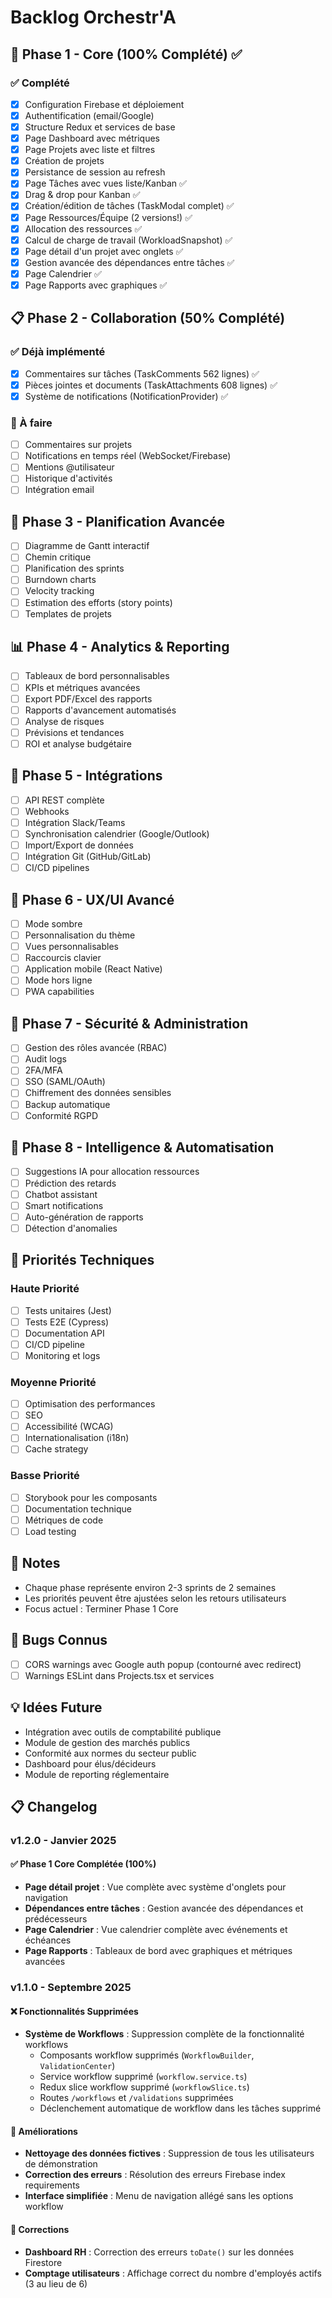 # Backlog Orchestr'A

## 🚀 Phase 1 - Core (100% Complété) ✅
### ✅ Complété
- [x] Configuration Firebase et déploiement
- [x] Authentification (email/Google)
- [x] Structure Redux et services de base
- [x] Page Dashboard avec métriques
- [x] Page Projets avec liste et filtres
- [x] Création de projets
- [x] Persistance de session au refresh
- [x] Page Tâches avec vues liste/Kanban ✅
- [x] Drag & drop pour Kanban ✅
- [x] Création/édition de tâches (TaskModal complet) ✅
- [x] Page Ressources/Équipe (2 versions!) ✅
- [x] Allocation des ressources ✅
- [x] Calcul de charge de travail (WorkloadSnapshot) ✅
- [x] Page détail d'un projet avec onglets ✅
- [x] Gestion avancée des dépendances entre tâches ✅
- [x] Page Calendrier ✅
- [x] Page Rapports avec graphiques ✅

## 📋 Phase 2 - Collaboration (50% Complété)
### ✅ Déjà implémenté
- [x] Commentaires sur tâches (TaskComments 562 lignes) ✅
- [x] Pièces jointes et documents (TaskAttachments 608 lignes) ✅
- [x] Système de notifications (NotificationProvider) ✅

### 📝 À faire
- [ ] Commentaires sur projets
- [ ] Notifications en temps réel (WebSocket/Firebase)
- [ ] Mentions @utilisateur
- [ ] Historique d'activités
- [ ] Intégration email

## 🎯 Phase 3 - Planification Avancée
- [ ] Diagramme de Gantt interactif
- [ ] Chemin critique
- [ ] Planification des sprints
- [ ] Burndown charts
- [ ] Velocity tracking
- [ ] Estimation des efforts (story points)
- [ ] Templates de projets

## 📊 Phase 4 - Analytics & Reporting
- [ ] Tableaux de bord personnalisables
- [ ] KPIs et métriques avancées
- [ ] Export PDF/Excel des rapports
- [ ] Rapports d'avancement automatisés
- [ ] Analyse de risques
- [ ] Prévisions et tendances
- [ ] ROI et analyse budgétaire

## 🔧 Phase 5 - Intégrations
- [ ] API REST complète
- [ ] Webhooks
- [ ] Intégration Slack/Teams
- [ ] Synchronisation calendrier (Google/Outlook)
- [ ] Import/Export de données
- [ ] Intégration Git (GitHub/GitLab)
- [ ] CI/CD pipelines

## 🎨 Phase 6 - UX/UI Avancé
- [ ] Mode sombre
- [ ] Personnalisation du thème
- [ ] Vues personnalisables
- [ ] Raccourcis clavier
- [ ] Application mobile (React Native)
- [ ] Mode hors ligne
- [ ] PWA capabilities

## 🔐 Phase 7 - Sécurité & Administration
- [ ] Gestion des rôles avancée (RBAC)
- [ ] Audit logs
- [ ] 2FA/MFA
- [ ] SSO (SAML/OAuth)
- [ ] Chiffrement des données sensibles
- [ ] Backup automatique
- [ ] Conformité RGPD

## 🤖 Phase 8 - Intelligence & Automatisation
- [ ] Suggestions IA pour allocation ressources
- [ ] Prédiction des retards
- [ ] Chatbot assistant
- [ ] Smart notifications
- [ ] Auto-génération de rapports
- [ ] Détection d'anomalies

## 🚦 Priorités Techniques
### Haute Priorité
- [ ] Tests unitaires (Jest)
- [ ] Tests E2E (Cypress)
- [ ] Documentation API
- [ ] CI/CD pipeline
- [ ] Monitoring et logs

### Moyenne Priorité
- [ ] Optimisation des performances
- [ ] SEO
- [ ] Accessibilité (WCAG)
- [ ] Internationalisation (i18n)
- [ ] Cache strategy

### Basse Priorité
- [ ] Storybook pour les composants
- [ ] Documentation technique
- [ ] Métriques de code
- [ ] Load testing

## 📝 Notes
- Chaque phase représente environ 2-3 sprints de 2 semaines
- Les priorités peuvent être ajustées selon les retours utilisateurs
- Focus actuel : Terminer Phase 1 Core

## 🐛 Bugs Connus
- [ ] CORS warnings avec Google auth popup (contourné avec redirect)
- [ ] Warnings ESLint dans Projects.tsx et services

## 💡 Idées Future
- Intégration avec outils de comptabilité publique
- Module de gestion des marchés publics
- Conformité aux normes du secteur public
- Dashboard pour élus/décideurs
- Module de reporting réglementaire

## 📋 Changelog

### v1.2.0 - Janvier 2025 
#### ✅ Phase 1 Core Complétée (100%)
- **Page détail projet** : Vue complète avec système d'onglets pour navigation
- **Dépendances entre tâches** : Gestion avancée des dépendances et prédécesseurs
- **Page Calendrier** : Vue calendrier complète avec événements et échéances
- **Page Rapports** : Tableaux de bord avec graphiques et métriques avancées

### v1.1.0 - Septembre 2025
#### ❌ Fonctionnalités Supprimées
- **Système de Workflows** : Suppression complète de la fonctionnalité workflows
  - Composants workflow supprimés (`WorkflowBuilder`, `ValidationCenter`)
  - Service workflow supprimé (`workflow.service.ts`)
  - Redux slice workflow supprimé (`workflowSlice.ts`)
  - Routes `/workflows` et `/validations` supprimées
  - Déclenchement automatique de workflow dans les tâches supprimé

#### 🧹 Améliorations
- **Nettoyage des données fictives** : Suppression de tous les utilisateurs de démonstration
- **Correction des erreurs** : Résolution des erreurs Firebase index requirements
- **Interface simplifiée** : Menu de navigation allégé sans les options workflow

#### 🐛 Corrections
- **Dashboard RH** : Correction des erreurs `toDate()` sur les données Firestore
- **Comptage utilisateurs** : Affichage correct du nombre d'employés actifs (3 au lieu de 6)